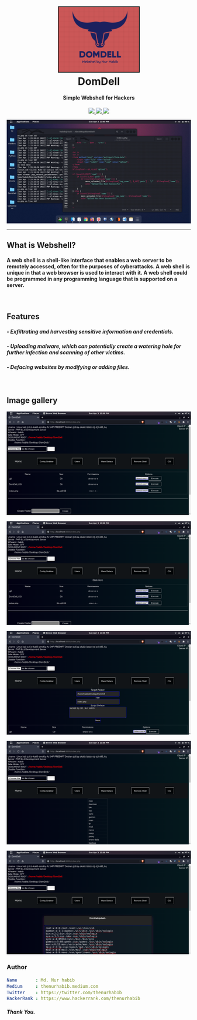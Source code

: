 <h1 align="center">
  <br>
  <a  href="https://github.com/thenurhabib/domdell"><img src="./img/logo.png" width="220px" border="2px" ></a>
  <br>
  DomDell
  <br>
</h1>

<h4 align="center">Simple Webshell for Hackers</h4>

<p align="center">
  <a href="https://github.com/thenurhabib/doomdellreleases">
    <img src="https://img.shields.io/github/release/thenurhabib/domdell.svg">
  </a>
 
  <a href="https://github.com/thenurhabib/domdell/issues?q=is%3Aissue+is%3Aclosed">
      <img src="https://img.shields.io/github/issues-closed-raw/thenurhabib/domdell.svg">
  </a>
  
  <a href="https://github.com/thenurhabib/domdell/blob/main/LICENSE">
      <img src="https://img.shields.io/github/license/thenurhabib/domdell">
  </a>

![img](./img/shell1.png)

<hr>

## What is Webshell?
#### A web shell is a shell-like interface that enables a web server to be remotely accessed, often for the purposes of cyberattacks. A web shell is unique in that a web browser is used to interact with it. A web shell could be programmed in any programming language that is supported on a server.

<br>

## Features

##### - Exfiltrating and harvesting sensitive information and credentials.
##### - Uploading malware, which can potentially create a watering hole for further infection and scanning of other victims.
##### - Defacing websites by modifying or adding files.

<br>


## Image gallery

![image](./img/shell2.png)

![image](./img/shell3.png)

![image](./img/shell4.png)

![image](./img/shell5.png)

![image](./img/shell6.png)

### Author
```yaml
Name       : Md. Nur habib
Medium     : thenurhabib.medium.com
Twitter    : https://twitter.com/thenurhab1b
HackerRank : https://www.hackerrank.com/thenurhabib

```

##### Thank You.
